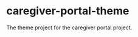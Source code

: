 caregiver-portal-theme
=========================

The theme project for the caregiver portal project.